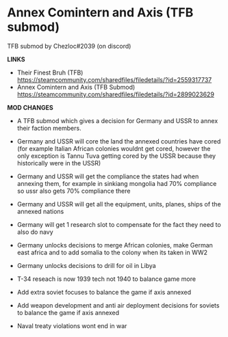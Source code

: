 # Annex Comintern and Axis (TFB submod)
 TFB submod by Chezloc#2039 (on discord)

**LINKS**
- Their Finest Bruh (TFB) https://steamcommunity.com/sharedfiles/filedetails/?id=2559317737
- Annex Comintern and Axis (TFB Submod) https://steamcommunity.com/sharedfiles/filedetails/?id=2899023629

**MOD CHANGES**
- A TFB submod which gives a decision for Germany and USSR to annex their faction members.

- Germany and USSR will core the land the annexed countries have cored (for example Italian African colonies wouldnt get cored, however the only exception is Tannu Tuva getting cored by the USSR because they historically were in the USSR)

- Germany and USSR will get the compliance the states had when annexing them, for example in sinkiang mongolia had 70% compliance so ussr also gets 70% compliance there

- Germany and USSR will get all the equipment, units, planes, ships of the annexed nations

- Germany will get 1 research slot to compensate for the fact they need to also do navy

- Germany unlocks decisions to merge African colonies, make German east africa and to add somalia to the colony when its taken in WW2

- Germany unlocks decisions to drill for oil in Libya

- T-34 reseach is now 1939 tech not 1940 to balance game more

- Add extra soviet focuses to balance the game if axis annexed

- Add weapon development and anti air deployment decisions for soviets to balance the game if axis annexed

- Naval treaty violations wont end in war
